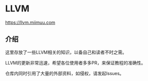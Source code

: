 # LLVM
https://llvm.miimuu.com

## 介绍
这里存放了一些LLVM相关的知识，以备自己和读者不时之需。

LLVM的更新非常迅速，希望各位使用者多多PR，来保证教程的准确性。

仓库内同时引用了大量的外部资料，如侵权，请发起Issues。
